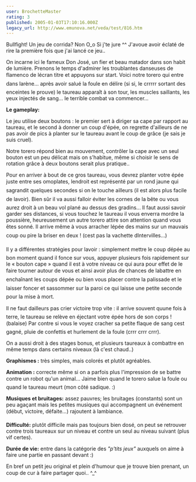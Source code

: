 ```yaml
---
user: BrochetteMaster
rating: 3
published: 2005-01-03T17:10:16.000Z
legacy_url: http://www.emunova.net/veda/test/816.htm
---
```

Bullfight! Un jeu de corrida? Non O\_o Si j'te jure ^^ J'avoue avoir éclaté de rire la première fois que j'ai lancé ce jeu..  

  

On incarne ici le fameux Don José, un fier et beau matador dans son habit de lumière. Prenons le temps d'admirer les troublantes danseuses de flamenco de lécran titre et appuyons sur start. Voici notre torero qui entre dans larène... après avoir salué la foule en délire (si si, le crrrrr sortant des enceintes le prouve) le taureau apparaît à son tour, les muscles saillants, les yeux injectés de sang... le terrible combat va commencer...  

  

**Le gameplay:**  

Le jeu utilise deux boutons : le premier sert à diriger sa cape par rapport au taureau, et le second à donner un coup d'épée, on regrette d'ailleurs de ne pas avoir de pics à planter sur le taureau avant le coup de grâce (je sais je suis cruel).  

  

Notre torero répond bien au mouvement, contrôler la cape avec un seul bouton est un peu délicat mais on s'habitue, même si choisir le sens de rotation grâce à deux boutons serait plus pratique..  

  

Pour en arriver à bout de ce gros taureau, vous devrez planter votre épée juste entre ses omoplates, lendroit est représenté par un rond jaune qui sagrandit quelques secondes si on le touche ailleurs (il est alors plus facile de lavoir). Bien sûr il va aussi falloir éviter les cornes de la bête ou vous aurez droit à un beau vol plané au dessus des gradins... Il faut aussi savoir garder ses distances, si vous touchez le taureau il vous enverra mordre la poussière, heureusement un autre torero attire son attention quand vous êtes sonné. Il arrive même à vous arracher lépée des mains sur un mauvais coup ou pire la briser en deux ! (cest pas la vachette dIntervilles...)  

  

Il y a différentes stratégies pour lavoir : simplement mettre le coup dépée au bon moment quand il fonce sur vous, appuyer plusieurs fois rapidement sur le « bouton cape » quand il est à votre niveau ce qui aura pour effet de le faire tourner autour de vous et ainsi avoir plus de chances de labattre en enchaînant les coups dépée ou bien vous placer contre la palissade et le laisser foncer et sassommer sur la paroi ce qui laisse une petite seconde pour la mise à mort.  

  

Il ne faut dailleurs pas crier victoire trop vite : il arrive souvent quune fois à terre, le taureau se relève en éjectant votre épée hors de son corps ! (balaise) Par contre si vous le voyez cracher sa petite flaque de sang cest gagné, pluie de confettis et hurlement de la foule (crrr crrr crrr).  

  

On a aussi droit à des stages bonus, et plusieurs taureaux à combattre en même temps dans certains niveaux (là c'est chaud..)  

  

  

**Graphismes :** très simples, mais colorés et plutôt agréables.  

  

**Animation :** correcte même si on a parfois plus l'impression de se battre contre un robot qu'un animal... Jaime bien quand le torero salue la foule ou quand le taureau meurt (mon côté sadique. :)  

  

**Musiques et bruitages:** assez pauvres; les bruitages (constants) sont un peu agaçant mais les petites musiques qui accompagnent un événement (début, victoire, défaite...) rajoutent à lambiance.  

  

**Difficulté:** plutôt difficile mais pas toujours bien dosé, on peut se retrouver contre trois taureaux sur un niveau et contre un seul au niveau suivant (plus vif certes).  

  

**Durée de vie:** entre dans la catégorie des _"p'tits jeux"_ auxquels on aime à faire une partie en passant devant :)  

  

  

En bref un petit jeu original et plein d'humour que je trouve bien prenant, un coup de cur à faire partager quoi.. ^\_^